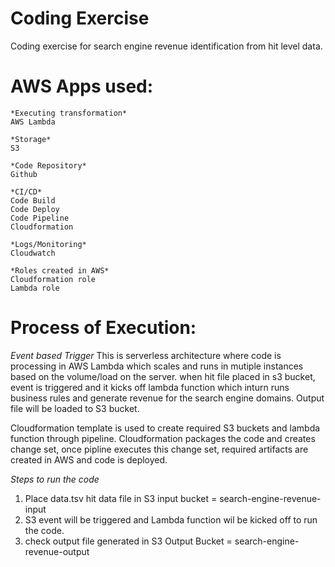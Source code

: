 # Coding Exercise
Coding exercise for search engine revenue identification from hit level data.

# AWS Apps used:

```
*Executing transformation*
AWS Lambda

*Storage*
S3

*Code Repository*
Github

*CI/CD*
Code Build
Code Deploy
Code Pipeline
Cloudformation

*Logs/Monitoring*
Cloudwatch

*Roles created in AWS*
Cloudformation role
Lambda role
```

# Process of Execution:

*Event based Trigger*
This is serverless architecture where code is processing in AWS Lambda which scales and runs in mutiple instances based on the volume/load on the server.
when hit file placed in s3 bucket, event is triggered and it kicks off lambda function which inturn runs business rules and generate revenue for the search engine domains. Output file will be loaded to S3 bucket.

Cloudformation template is used to create required S3 buckets and lambda function through pipeline. 
Cloudformation packages the code and creates change set, once pipline executes this change set, required artifacts are created in AWS and code is deployed. 

*Steps to run the code*
1. Place data.tsv hit data file in S3 input bucket = search-engine-revenue-input
2. S3 event will be triggered and Lambda function wil be kicked off to run the code.
3. check output file generated in S3 Output Bucket = search-engine-revenue-output






